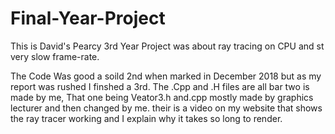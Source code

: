 # Final-Year-Project
This is David's Pearcy 3rd Year Project was about ray tracing on CPU and st very slow frame-rate. 

The Code Was good a soild 2nd when marked in December 2018 but as my report was rushed I finshed a 3rd.
The .Cpp and .H files are all bar two is made by me, That one being Veator3.h and.cpp mostly made by graphics lecturer and then changed by me. 
their is a video on my website that shows the ray tracer working and I explain why it takes so long to render.

